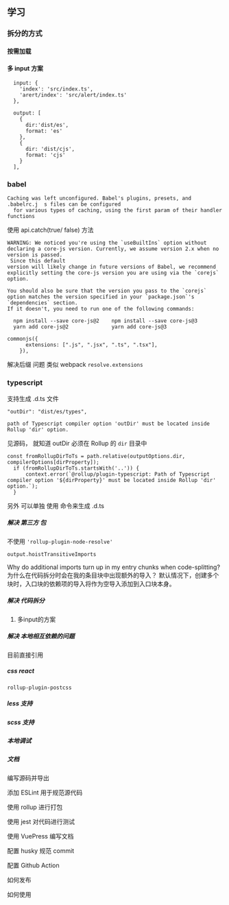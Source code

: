 ## 学习

### 拆分的方式

#### 按需加载

#### 多 input 方案

```
  input: {
    'index': 'src/index.ts',
    'arert/index': 'src/alert/index.ts'
  },

```

```
  output: [
    {
      dir:'dist/es',
      format: 'es'
    },
    {
      dir: 'dist/cjs',
      format: 'cjs'
    }
  ],
```

### babel

```
Caching was left unconfigured. Babel's plugins, presets, and .babelrc.j  s files can be configured
  for various types of caching, using the first param of their handler functions
```

使用 api.catch(true/ false) 方法

```
WARNING: We noticed you're using the `useBuiltIns` option without declaring a core-js version. Currently, we assume version 2.x when no version is passed.
 Since this default
version will likely change in future versions of Babel, we recommend explicitly setting the core-js version you are using via the `corejs` option.

You should also be sure that the version you pass to the `corejs` option matches the version specified in your `package.json`'s `dependencies` section.
If it doesn't, you need to run one of the following commands:

  npm install --save core-js@2    npm install --save core-js@3
  yarn add core-js@2              yarn add core-js@3
```

```
commonjs({
      extensions: [".js", ".jsx", ".ts", ".tsx"],
    }),
```

解决后缀 问题 类似 webpack `resolve.extensions`

### typescript

支持生成 .d.ts 文件

```
"outDir": "dist/es/types",
```

`path of Typescript compiler option 'outDir' must be located inside Rollup 'dir' option.`

见源码， 就知道  outDir 必须在 Rollup 的 `dir` 目录中

```
const fromRollupDirToTs = path.relative(outputOptions.dir, compilerOptions[dirProperty]);
  if (fromRollupDirToTs.startsWith('..')) {
      context.error(`@rollup/plugin-typescript: Path of Typescript compiler option '${dirProperty}' must be located inside Rollup 'dir' option.`);
  }
```

另外 可以单独 使用 命令来生成 .d.ts

##### 解决 第三方 包

不使用 `'rollup-plugin-node-resolve'`

`output.hoistTransitiveImports`

Why do additional imports turn up in my entry chunks when code-splitting?
为什么在代码拆分时会在我的条目块中出现额外的导入？
默认情况下，创建多个块时，入口块的依赖项的导入将作为空导入添加到入口块本身。

##### 解决 代码拆分

 1. 多input的方案
##### 解决 本地相互依赖的问题
 目前直接引用
##### css react 

``` rollup-plugin-postcss ```

##### less 支持

##### scss 支持


##### 本地调试

##### 文档

 编写源码并导出

 添加 ESLint 用于规范源代码

 使用 rollup 进行打包

 使用 jest 对代码进行测试

 使用 VuePress 编写文档

配置 husky 规范 commit

配置 Github Action

如何发布

如何使用


